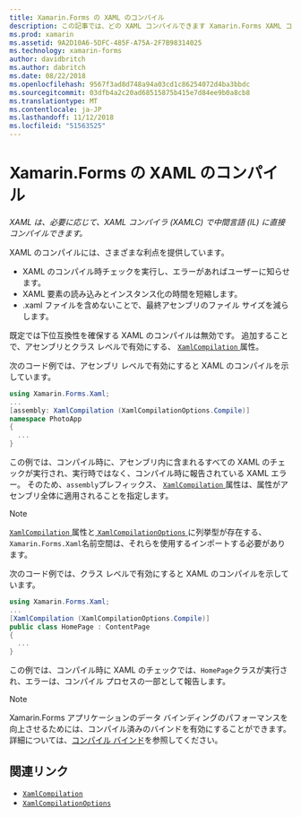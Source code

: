 ```yaml
---
title: Xamarin.Forms の XAML のコンパイル
description: この記事では、どの XAML コンパイルできます Xamarin.Forms XAML コンパイラ (XAMLC) で中間言語 (IL) に直接について説明します。
ms.prod: xamarin
ms.assetid: 9A2D10A6-5DFC-485F-A75A-2F7B98314025
ms.technology: xamarin-forms
author: davidbritch
ms.author: dabritch
ms.date: 08/22/2018
ms.openlocfilehash: 9567f3ad8d748a94a03cd1c86254072d4ba3bbdc
ms.sourcegitcommit: 03dfb4a2c20ad68515875b415e7d84ee9b0a8cb8
ms.translationtype: MT
ms.contentlocale: ja-JP
ms.lasthandoff: 11/12/2018
ms.locfileid: "51563525"
---
```

# <a name="xaml-compilation-in-xamarinforms"></a>Xamarin.Forms の XAML のコンパイル

_XAML は、必要に応じて、XAML コンパイラ (XAMLC) で中間言語 (IL) に直接コンパイルできます。_

XAML のコンパイルには、さまざまな利点を提供しています。

- XAML のコンパイル時チェックを実行し、エラーがあればユーザーに知らせます。
- XAML 要素の読み込みとインスタンス化の時間を短縮します。
- .xaml ファイルを含めないことで、最終アセンブリのファイル サイズを減らします。

既定では下位互換性を確保する XAML のコンパイルは無効です。 追加することで、アセンブリとクラス レベルで有効にする、 [ `XamlCompilation` ](xref:Xamarin.Forms.Xaml.XamlCompilationAttribute)属性。

次のコード例では、アセンブリ レベルで有効にすると XAML のコンパイルを示しています。

```csharp
using Xamarin.Forms.Xaml;
...
[assembly: XamlCompilation (XamlCompilationOptions.Compile)]
namespace PhotoApp
{
  ...
}
```

この例では、コンパイル時に、アセンブリ内に含まれるすべての XAML のチェックが実行され、実行時ではなく、コンパイル時に報告されている XAML エラー。 そのため、`assembly`プレフィックス、 [ `XamlCompilation` ](xref:Xamarin.Forms.Xaml.XamlCompilationAttribute)属性は、属性がアセンブリ全体に適用されることを指定します。

> [!NOTE]
> [ `XamlCompilation` ](xref:Xamarin.Forms.Xaml.XamlCompilationAttribute)属性と[ `XamlCompilationOptions` ](xref:Xamarin.Forms.Xaml.XamlCompilationOptions)に列挙型が存在する、`Xamarin.Forms.Xaml`名前空間は、それらを使用するインポートする必要があります。

次のコード例では、クラス レベルで有効にすると XAML のコンパイルを示しています。

```csharp
using Xamarin.Forms.Xaml;
...
[XamlCompilation (XamlCompilationOptions.Compile)]
public class HomePage : ContentPage
{
  ...
}
```

この例では、コンパイル時に XAML のチェックでは、`HomePage`クラスが実行され、エラーは、コンパイル プロセスの一部として報告します。

> [!NOTE]
> Xamarin.Forms アプリケーションのデータ バインディングのパフォーマンスを向上させるためには、コンパイル済みのバインドを有効にすることができます。 詳細については、[コンパイル バインド](~/xamarin-forms/app-fundamentals/data-binding/compiled-bindings.md)を参照してください。

## <a name="related-links"></a>関連リンク

- [`XamlCompilation`](xref:Xamarin.Forms.Xaml.XamlCompilationAttribute)
- [`XamlCompilationOptions`](xref:Xamarin.Forms.Xaml.XamlCompilationOptions)
